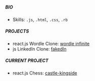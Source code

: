 ##### BIO

- Skills: `.js`, `.html`, `.css`, `.rb`

##### PROJECTS

- react.js Wordle Clone: [wordle infinite](https://wordle-infinite.herokuapp.com/)
- js LinkedIn Clone: [fakedIn](https://github.com/jgrochulski/fakedIn)

##### CURRENT PROJECT

- react.js Chess: [castle-kingside](https://github.com/jgrochulski/castle-kingside)
